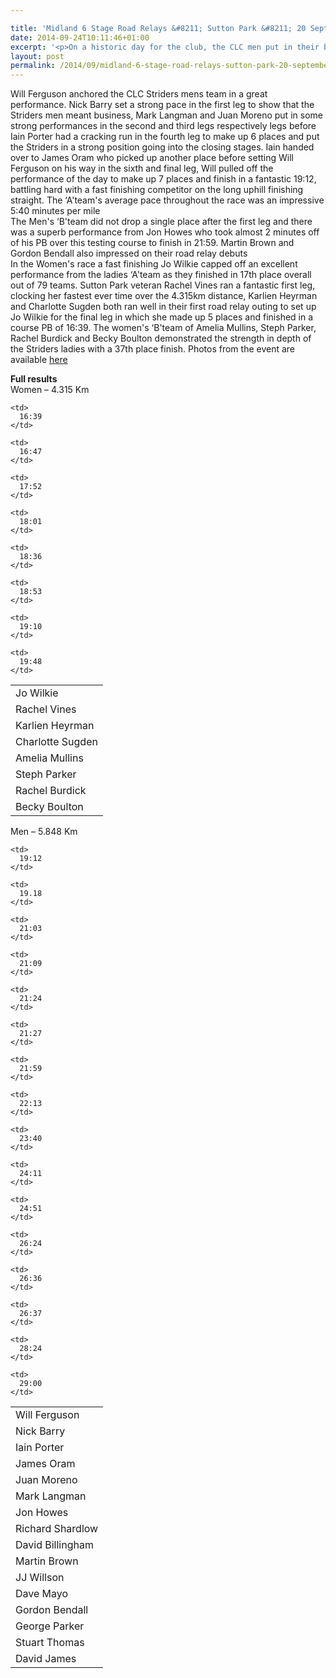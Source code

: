 ```yaml
---

title: 'Midland 6 Stage Road Relays &#8211; Sutton Park &#8211; 20 September 2014'
date: 2014-09-24T10:11:46+01:00
excerpt: '<p>On a historic day for the club, the CLC men put in their best ever performance in the Midland 6 Stage Road Relays at Sutton Park to finish in a superb 22nd place meaning they qualify for the National Road Relay Championships to be held in October.</p>'
layout: post
permalink: /2014/09/midland-6-stage-road-relays-sutton-park-20-september-2014/
---
```

Will Ferguson anchored the CLC Striders mens team in a great performance. Nick Barry set a strong pace in the first leg to show that the Striders men meant business, Mark Langman and Juan Moreno put in some strong performances in the second and third legs respectively legs before Iain Porter had a cracking run in the fourth leg to make up 6 places and put the Striders in a strong position going into the closing stages. Iain handed over to James Oram who picked up another place before setting Will Ferguson on his way in the sixth and final leg, Will pulled off the performance of the day to make up 7 places and finish in a fantastic 19:12, battling hard with a fast finishing competitor on the long uphill finishing straight. The &#8216;A'team's average pace throughout the race was an impressive 5:40 minutes per mile  
The Men's &#8216;B'team did not drop a single place after the first leg and there was a superb performance from Jon Howes who took almost 2 minutes off of his PB over this testing course to finish in 21:59. Martin Brown and Gordon Bendall also impressed on their road relay debuts  
In the Women's race a fast finishing Jo Wilkie capped off an excellent performance from the ladies &#8216;A'team as they finished in 17th place overall out of 79 teams. Sutton Park veteran Rachel Vines ran a fantastic first leg, clocking her fastest ever time over the 4.315km distance, Karlien Heyrman and Charlotte Sugden both ran well in their first road relay outing to set up Jo Wilkie for the final leg in which she made up 5 places and finished in a course PB of 16:39. The women's &#8216;B'team of Amelia Mullins, Steph Parker, Rachel Burdick and Becky Boulton demonstrated the strength in depth of the Striders ladies with a 37th place finish. Photos from the event are available <a href="https://www.flickr.com/photos/128049955@N03/" target="_blank" rel="nofollow">here</a>



**Full results**  
Women &#8211; 4.315 Km 

<table>
  <colgroup> <col></col> <col></col> </colgroup> <tr>
    <td>
      Jo Wilkie
    </td>
    
    <td>
      16:39
    </td>
  </tr>
  
  <tr>
    <td>
      Rachel Vines
    </td>
    
    <td>
      16:47
    </td>
  </tr>
  
  <tr>
    <td>
      Karlien Heyrman
    </td>
    
    <td>
      17:52
    </td>
  </tr>
  
  <tr>
    <td>
      Charlotte Sugden
    </td>
    
    <td>
      18:01
    </td>
  </tr>
  
  <tr>
    <td>
      Amelia Mullins
    </td>
    
    <td>
      18:36
    </td>
  </tr>
  
  <tr>
    <td>
      Steph Parker
    </td>
    
    <td>
      18:53
    </td>
  </tr>
  
  <tr>
    <td>
      Rachel Burdick
    </td>
    
    <td>
      19:10
    </td>
  </tr>
  
  <tr>
    <td>
      Becky Boulton
    </td>
    
    <td>
      19:48
    </td>
  </tr>
</table>

Men &#8211; 5.848 Km 

<table>
  <colgroup> <col></col> <col></col> </colgroup> <tr>
    <td>
      Will Ferguson
    </td>
    
    <td>
      19:12
    </td>
  </tr>
  
  <tr>
    <td>
      Nick Barry
    </td>
    
    <td>
      19.18
    </td>
  </tr>
  
  <tr>
    <td>
      Iain Porter
    </td>
    
    <td>
      21:03
    </td>
  </tr>
  
  <tr>
    <td>
      James Oram
    </td>
    
    <td>
      21:09
    </td>
  </tr>
  
  <tr>
    <td>
      Juan Moreno
    </td>
    
    <td>
      21:24
    </td>
  </tr>
  
  <tr>
    <td>
      Mark Langman
    </td>
    
    <td>
      21:27
    </td>
  </tr>
  
  <tr>
    <td>
      Jon Howes
    </td>
    
    <td>
      21:59
    </td>
  </tr>
  
  <tr>
    <td>
      Richard Shardlow
    </td>
    
    <td>
      22:13
    </td>
  </tr>
  
  <tr>
    <td>
      David Billingham
    </td>
    
    <td>
      23:40
    </td>
  </tr>
  
  <tr>
    <td>
      Martin Brown
    </td>
    
    <td>
      24:11
    </td>
  </tr>
  
  <tr>
    <td>
      JJ Willson
    </td>
    
    <td>
      24:51
    </td>
  </tr>
  
  <tr>
    <td>
      Dave Mayo
    </td>
    
    <td>
      26:24
    </td>
  </tr>
  
  <tr>
    <td>
      Gordon Bendall
    </td>
    
    <td>
      26:36
    </td>
  </tr>
  
  <tr>
    <td>
      George Parker
    </td>
    
    <td>
      26:37
    </td>
  </tr>
  
  <tr>
    <td>
      Stuart Thomas
    </td>
    
    <td>
      28:24
    </td>
  </tr>
  
  <tr>
    <td>
      David James
    </td>
    
    <td>
      29:00
    </td>
  </tr>
</table>